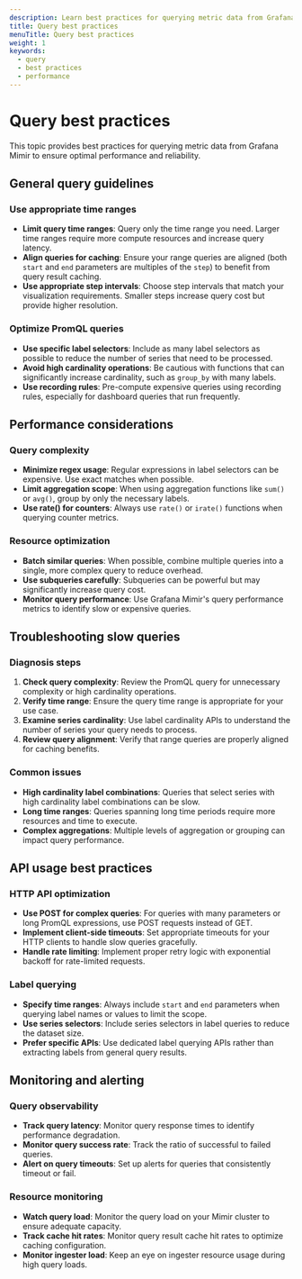 ```yaml
---
description: Learn best practices for querying metric data from Grafana Mimir.
title: Query best practices
menuTitle: Query best practices
weight: 1
keywords:
  - query
  - best practices
  - performance
---
```


<!-- Note: This topic is mounted in the GEM documentation. Ensure that all updates are also applicable to GEM. -->

# Query best practices

This topic provides best practices for querying metric data from Grafana Mimir to ensure optimal performance and reliability.

## General query guidelines

### Use appropriate time ranges

- **Limit query time ranges**: Query only the time range you need. Larger time ranges require more compute resources and increase query latency.
- **Align queries for caching**: Ensure your range queries are aligned (both `start` and `end` parameters are multiples of the `step`) to benefit from query result caching.
- **Use appropriate step intervals**: Choose step intervals that match your visualization requirements. Smaller steps increase query cost but provide higher resolution.

### Optimize PromQL queries

- **Use specific label selectors**: Include as many label selectors as possible to reduce the number of series that need to be processed.
- **Avoid high cardinality operations**: Be cautious with functions that can significantly increase cardinality, such as `group_by` with many labels.
- **Use recording rules**: Pre-compute expensive queries using recording rules, especially for dashboard queries that run frequently.

## Performance considerations

### Query complexity

- **Minimize regex usage**: Regular expressions in label selectors can be expensive. Use exact matches when possible.
- **Limit aggregation scope**: When using aggregation functions like `sum()` or `avg()`, group by only the necessary labels.
- **Use rate() for counters**: Always use `rate()` or `irate()` functions when querying counter metrics.

### Resource optimization

- **Batch similar queries**: When possible, combine multiple queries into a single, more complex query to reduce overhead.
- **Use subqueries carefully**: Subqueries can be powerful but may significantly increase query cost.
- **Monitor query performance**: Use Grafana Mimir's query performance metrics to identify slow or expensive queries.

## Troubleshooting slow queries

### Diagnosis steps

1. **Check query complexity**: Review the PromQL query for unnecessary complexity or high cardinality operations.
2. **Verify time range**: Ensure the query time range is appropriate for your use case.
3. **Examine series cardinality**: Use label cardinality APIs to understand the number of series your query needs to process.
4. **Review query alignment**: Verify that range queries are properly aligned for caching benefits.

### Common issues

- **High cardinality label combinations**: Queries that select series with high cardinality label combinations can be slow.
- **Long time ranges**: Queries spanning long time periods require more resources and time to execute.
- **Complex aggregations**: Multiple levels of aggregation or grouping can impact query performance.

## API usage best practices

### HTTP API optimization

- **Use POST for complex queries**: For queries with many parameters or long PromQL expressions, use POST requests instead of GET.
- **Implement client-side timeouts**: Set appropriate timeouts for your HTTP clients to handle slow queries gracefully.
- **Handle rate limiting**: Implement proper retry logic with exponential backoff for rate-limited requests.

### Label querying

- **Specify time ranges**: Always include `start` and `end` parameters when querying label names or values to limit the scope.
- **Use series selectors**: Include series selectors in label queries to reduce the dataset size.
- **Prefer specific APIs**: Use dedicated label querying APIs rather than extracting labels from general query results.

## Monitoring and alerting

### Query observability

- **Track query latency**: Monitor query response times to identify performance degradation.
- **Monitor query success rate**: Track the ratio of successful to failed queries.
- **Alert on query timeouts**: Set up alerts for queries that consistently timeout or fail.

### Resource monitoring

- **Watch query load**: Monitor the query load on your Mimir cluster to ensure adequate capacity.
- **Track cache hit rates**: Monitor query result cache hit rates to optimize caching configuration.
- **Monitor ingester load**: Keep an eye on ingester resource usage during high query loads.